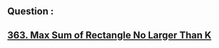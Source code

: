 ## Question : 
<h2> <a href="https://leetcode.com/problems/max-sum-of-rectangle-no-larger-than-k/">363. Max Sum of Rectangle No Larger Than K</a>
